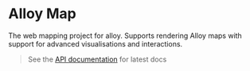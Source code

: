 # Alloy Map

The web mapping project for alloy. Supports rendering Alloy maps with support for advanced
visualisations and interactions.

> See the [API documentation](https://yottaltd.github.io/alloy-map/) for latest docs
